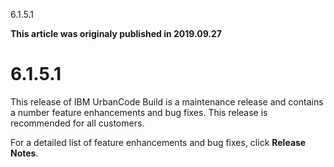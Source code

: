 





6.1.5.1

**This article was originaly published in 2019.09.27**


6.1.5.1
=======




This release of IBM UrbanCode Build is a maintenance release and contains a number feature enhancements and bug fixes. This release is recommended for all customers.

For a detailed list of feature enhancements and bug fixes, click **Release Notes**.




